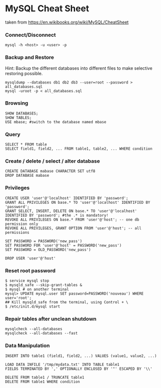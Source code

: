 # MySQL Cheat Sheet

taken from https://en.wikibooks.org/wiki/MySQL/CheatSheet

### Connect/Disconnect
```
mysql -h <host> -u <user> -p
```

### Backup and Restore
Hint: Backup the different databases into different files to make selective restoring possible.
```
mysqldump --databases db1 db2 db3 --user=root --password > all_databases.sql
mysql -uroot -p < all_databases.sql
```

### Browsing
```PLpgSQL
SHOW DATABASES;
SHOW TABLES;
USE mbase; #switch to the database named mbase
```

### Query
```
SELECT * FROM table
SELECT field1, field2, ... FROM table1, table2, ... WHERE condition
```

### Create / delete / select / alter database
```
CREATE DATABASE mabase CHARACTER SET utf8
DROP DATABASE mabase
```

### Privileges
```
CREATE USER 'user'@'localhost' IDENTIFIED BY 'password';
GRANT ALL PRIVILEGES ON base.* TO 'user'@'localhost' IDENTIFIED BY 'password';
GRANT SELECT, INSERT, DELETE ON base.* TO 'user'@'localhost' IDENTIFIED BY 'password'; #the .* is mandatory!
REVOKE ALL PRIVILEGES ON base.* FROM 'user'@'host'; -- one db permission only
REVOKE ALL PRIVILEGES, GRANT OPTION FROM 'user'@'host'; -- all permissions

SET PASSWORD = PASSWORD('new_pass')
SET PASSWORD FOR 'user'@'host' = PASSWORD('new_pass')
SET PASSWORD = OLD_PASSWORD('new_pass')

DROP USER 'user'@'host'
```


### Reset root password
```
$ service mysql stop
$ mysqld_safe --skip-grant-tables &
$ mysql # on another terminal
mysql> UPDATE mysql.user SET password=PASSWORD('nouveau') WHERE user='root';
## Kill mysqld_safe from the terminal, using Control + \
$ /etc/init.d/mysql start
```

### Repair tables after unclean shutdown
```
mysqlcheck --all-databases
mysqlcheck --all-databases --fast
```

### Data Manipulation
```
INSERT INTO table1 (field1, field2, ...) VALUES (value1, value2, ...)

LOAD DATA INFILE '/tmp/mydata.txt' INTO TABLE table1
FIELDS TERMINATED BY ',' OPTIONALLY ENCLOSED BY '"' ESCAPED BY '\\'

DELETE FROM table1 / TRUNCATE table1
DELETE FROM table1 WHERE condition
  ```
